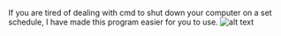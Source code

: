 If you are tired of dealing with cmd to shut down your computer on a set schedule, I have made this program easier for you to use.
![alt text](https://kedyflex.online/img/winshutdown.png)
